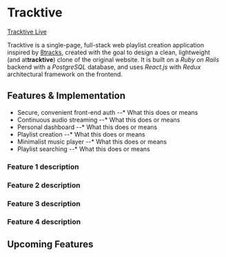 # Tracktive

[Tracktive Live](http://link.com)

Tracktive is a single-page, full-stack web playlist creation application inspired by [8tracks](http://8tracks.com/), created with the goal to design a clean, lightweight (and at**tracktive**) clone of the original website. It is built on a *Ruby on Rails* backend with a *PostgreSQL* database, and uses *React.js* with *Redux* architectural framework on the frontend.

## Features & Implementation
* Secure, convenient front-end auth
--* What this does or means 
* Continuous audio streaming
--* What this does or means 
* Personal dashboard
--* What this does or means 
* Playlist creation
--* What this does or means 
* Minimalist music player 
--* What this does or means 
* Playlist searching
--* What this does or means 



### Feature 1 description
### Feature 2 description
### Feature 3 description
### Feature 4 description


## Upcoming Features 